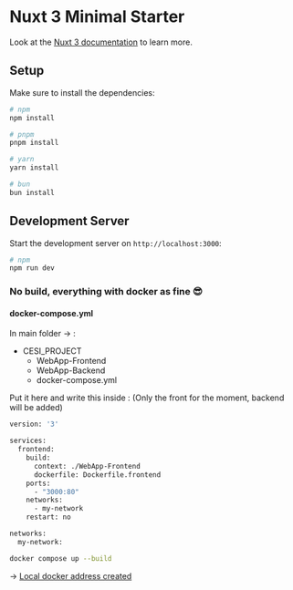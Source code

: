 # Nuxt 3 Minimal Starter

Look at the [Nuxt 3 documentation](https://nuxt.com/docs/getting-started/introduction) to learn more.

## Setup

Make sure to install the dependencies:

```bash
# npm
npm install

# pnpm
pnpm install

# yarn
yarn install

# bun
bun install
```

## Development Server

Start the development server on `http://localhost:3000`:

```bash
# npm
npm run dev
```

### No build, everything with docker as fine :sunglasses:

#### docker-compose.yml

In main folder -> :

* CESI_PROJECT
    * WebApp-Frontend
    * WebApp-Backend
    * docker-compose.yml
 
Put it here and write this inside : (Only the front for the moment, backend will be added)

```sh
version: '3'

services:
  frontend:
    build:
      context: ./WebApp-Frontend
      dockerfile: Dockerfile.frontend
    ports:
      - "3000:80"
    networks:
      - my-network
    restart: no

networks:
  my-network:
```

```sh
docker compose up --build
```

-> [Local docker address created](http://localhost:3000/)
